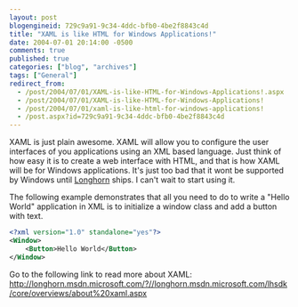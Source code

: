 ```yaml
---
layout: post
blogengineid: 729c9a91-9c34-4ddc-bfb0-4be2f8843c4d
title: "XAML is like HTML for Windows Applications!"
date: 2004-07-01 20:14:00 -0500
comments: true
published: true
categories: ["blog", "archives"]
tags: ["General"]
redirect_from: 
  - /post/2004/07/01/XAML-is-like-HTML-for-Windows-Applications!.aspx
  - /post/2004/07/01/XAML-is-like-HTML-for-Windows-Applications!
  - /post/2004/07/01/xaml-is-like-html-for-windows-applications!
  - /post.aspx?id=729c9a91-9c34-4ddc-bfb0-4be2f8843c4d
---
```


XAML is just plain awesome. XAML will allow you to configure the user interfaces of you applications using an XML based language. Just think of how easy it is to create a web interface with HTML, and that is how XAML will be for Windows applications. It's just too bad that it wont be supported by Windows until [Longhorn](http://msdn.microsoft.com/longhorn/) ships. I can't wait to start using it.

The following example demonstrates that all you need to do to write a "Hello World" application in XML is to initialize a window class and add a button with text.

```xml
<?xml version="1.0" standalone="yes"?>
<Window>
    <Button>Hello World</Button>
</Window>
```

Go to the following link to read more about XAML: <a href="http://longhorn.msdn.microsoft.com/?//longhorn.msdn.microsoft.com/lhsdk/core/overviews/about%20xaml.aspx">http://longhorn.msdn.microsoft.com/?//longhorn.msdn.microsoft.com/lhsdk/core/overviews/about%20xaml.aspx</a>
